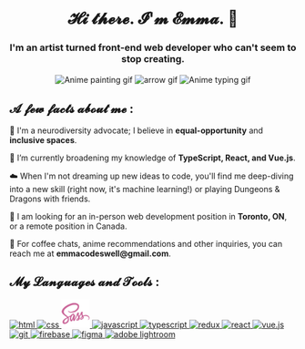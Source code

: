 <h1 align="center">𝓗𝓲 𝓽𝓱𝓮𝓻𝓮. 𝓘'𝓶 𝓔𝓶𝓶𝓪. 💛</h1>
<h3 align="center">I'm an artist turned front-end web developer who can't seem to stop creating.</h3>

<div align="center">
  <img align="center" height=155px width=279px alt="Anime painting gif" src="https://github.com/emmacodeswell/emmacodeswell/assets/123122266/1562947d-73fa-4ef7-ba04-da2bee5f909c">
    <img align="center" alt="arrow gif" height="90px" width="90px" src="https://github.com/emmacodeswell/emmacodeswell/assets/123122266/7121fd73-0dc5-4440-8996-39eb9690f8dd"/>
  <img align="center" height=155px width=279px alt="Anime typing gif" src="https://github.com/emmacodeswell/emmacodeswell/assets/123122266/931687c4-3d0f-4f43-b4a0-a787d19f695d">
</div>

<h2 align="left">𝓐 𝓯𝓮𝔀 𝓯𝓪𝓬𝓽𝓼 𝓪𝓫𝓸𝓾𝓽 𝓶𝓮 :</h2>
<p align="left">
  🌈 I'm a neurodiversity advocate; I believe in <strong>equal-opportunity</strong> and <strong>inclusive spaces</strong>.
</p>
<p align="left">
  🌱 I’m currently broadening my knowledge of <strong>TypeScript, React, and Vue.js</strong>.
</p>
<p align="left">
  ☁️ When I'm not dreaming up new ideas to code, you'll find me deep-diving into a new skill (right now, it's machine learning!) or playing Dungeons & Dragons with friends.
</p>
<p align="left">
  👀 I am looking for an in-person web development position in <strong>Toronto, ON</strong>, or a remote position in Canada.
</p>
💛 For coffee chats, anime recommendations and other inquiries, you can reach me at <strong>emmacodeswell@gmail.com</strong>.

<h2 align="left">𝓜𝔂 𝓛𝓪𝓷𝓰𝓾𝓪𝓰𝓮𝓼 𝓪𝓷𝓭 𝓣𝓸𝓸𝓵𝓼 :</h2>
<div align="left">
  <a href="https://www.w3.org/html/" target="_blank" rel="noreferrer"> 
    <img src="https://cdn.jsdelivr.net/gh/devicons/devicon/icons/html5/html5-plain.svg" alt="html" width="50" height="50" /> 
  </a>
  <a href="https://www.w3schools.com/css/" target="_blank" rel="noreferrer"> 
    <img src="https://cdn.jsdelivr.net/gh/devicons/devicon/icons/css3/css3-plain.svg" alt="css" width="50" height="50" /> 
  </a>
  <a href="https://sass-lang.com/" target="_blank" rel="noreferrer"> 
    <img src="https://raw.githubusercontent.com/devicons/devicon/master/icons/sass/sass-original.svg" alt="sass" width="50" height="50" /> 
  </a>
  <a href="https://developer.mozilla.org/en-US/docs/Web/JavaScript" target="_blank" rel="noreferrer"> 
      <img src="https://cdn.jsdelivr.net/gh/devicons/devicon/icons/javascript/javascript-plain.svg" alt="javascript" width="50" height="50" /> 
  </a> 
  <a href="https://www.typescriptlang.org/" target="_blank" rel="noreferrer"> 
      <img src= "https://cdn.jsdelivr.net/gh/devicons/devicon/icons/typescript/typescript-plain.svg" alt="typescript" width="50" height="50" /> 
  </a> 
  <a href="https://redux.js.org/" target="_blank" rel="noreferrer">
    <img src="https://cdn.jsdelivr.net/gh/devicons/devicon/icons/redux/redux-original.svg" alt="redux" width="50" height="50" /> 
  </a>
  <a href="https://reactjs.org/" target="_blank" rel="noreferrer">
    <img src="https://cdn.jsdelivr.net/gh/devicons/devicon/icons/react/react-original.svg"" alt="react" width="50" height="50" /> 
  </a>
  <a href="https://vuejs.org/" target="_blank" rel="noreferrer"> 
    <img src="https://cdn.jsdelivr.net/gh/devicons/devicon/icons/vuejs/vuejs-original.svg" alt="vue.js" width="50" height="50"/>
  </a>
  <a href="https://git-scm.com/" target="_blank" rel="noreferrer"> 
    <img src="https://cdn.jsdelivr.net/gh/devicons/devicon/icons/git/git-plain.svg" alt="git" width="50" height="50" /> 
  </a>
  <a href="https://firebase.google.com/" target="_blank" rel="noreferrer"> 
    <img src="https://www.vectorlogo.zone/logos/firebase/firebase-icon.svg" alt="firebase" width="50" height="50" />     
  </a>
  <a href="https://www.figma.com/" target="_blank" rel="noreferrer"> 
    <img src="https://cdn.jsdelivr.net/gh/devicons/devicon/icons/figma/figma-original.svg" alt="figma" width="50 height="50" /> 
  </a>
  <a href="https://lightroom.adobe.com/" target="_blank" rel="noreferrer" >
    <img src="https://upload.wikimedia.org/wikipedia/commons/thumb/b/b6/Adobe_Photoshop_Lightroom_CC_logo.svg/246px-Adobe_Photoshop_Lightroom_CC_logo.svg.png" alt="adobe lightroom" width="50" height="50" />
  </a>
</div>
